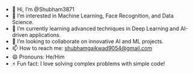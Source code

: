 - 👋 Hi, I’m @Shubham3871
- 👀 I’m interested in Machine Learning, Face Recognition, and Data Science.
- 🌱 I’m currently learning advanced techniques in Deep Learning and AI-driven applications.
- 💞️ I’m looking to collaborate on innovative AI and ML projects.
- 📫 How to reach me: shubhamgaikwad9054@gmail.com
- 😄 Pronouns: He/Him
- ⚡ Fun fact: I love solving complex problems with simple code!
